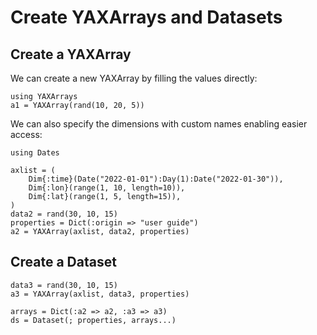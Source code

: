 # Create YAXArrays and Datasets

## Create a YAXArray

We can create a new YAXArray by filling the values directly:

````@example create
using YAXArrays
a1 = YAXArray(rand(10, 20, 5))
````

We can also specify the dimensions with custom names enabling easier access:

````@example create
using Dates

axlist = (
    Dim{:time}(Date("2022-01-01"):Day(1):Date("2022-01-30")),
    Dim{:lon}(range(1, 10, length=10)),
    Dim{:lat}(range(1, 5, length=15)),
)
data2 = rand(30, 10, 15)
properties = Dict(:origin => "user guide")
a2 = YAXArray(axlist, data2, properties)
````

## Create a Dataset

````@example create
data3 = rand(30, 10, 15)
a3 = YAXArray(axlist, data3, properties)

arrays = Dict(:a2 => a2, :a3 => a3)
ds = Dataset(; properties, arrays...)
````